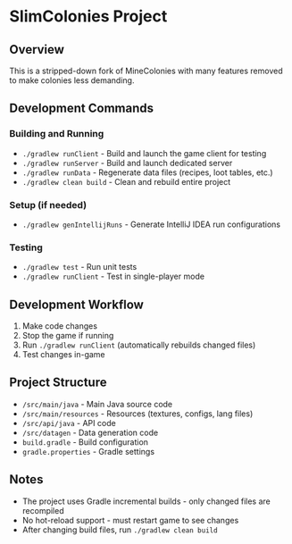 # SlimColonies Project

## Overview
This is a stripped-down fork of MineColonies with many features removed to make colonies less demanding.

## Development Commands

### Building and Running
- `./gradlew runClient` - Build and launch the game client for testing
- `./gradlew runServer` - Build and launch dedicated server
- `./gradlew runData` - Regenerate data files (recipes, loot tables, etc.)
- `./gradlew clean build` - Clean and rebuild entire project

### Setup (if needed)
- `./gradlew genIntellijRuns` - Generate IntelliJ IDEA run configurations

### Testing
- `./gradlew test` - Run unit tests
- `./gradlew runClient` - Test in single-player mode

## Development Workflow
1. Make code changes
2. Stop the game if running
3. Run `./gradlew runClient` (automatically rebuilds changed files)
4. Test changes in-game

## Project Structure
- `/src/main/java` - Main Java source code
- `/src/main/resources` - Resources (textures, configs, lang files)
- `/src/api/java` - API code
- `/src/datagen` - Data generation code
- `build.gradle` - Build configuration
- `gradle.properties` - Gradle settings

## Notes
- The project uses Gradle incremental builds - only changed files are recompiled
- No hot-reload support - must restart game to see changes
- After changing build files, run `./gradlew clean build`